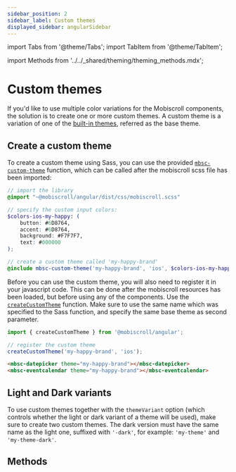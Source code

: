 ```yaml
---
sidebar_position: 2
sidebar_label: Custom themes
displayed_sidebar: angularSidebar
---
```


import Tabs from '@theme/Tabs';
import TabItem from '@theme/TabItem';

import Methods from '../../_shared/theming/theming_methods.mdx';

# Custom themes

If you'd like to use multiple color variations for the Mobiscroll components, the solution is to create one or more custom themes. A custom theme is a variation of one of the [built-in themes](./built-in-themes), referred as the base theme.

## Create a custom theme

To create a custom theme using Sass, you can use the provided [`mbsc-custom-theme`](#method-mbsc-custom-theme) function, which can be called after the mobiscroll scss file has been imported:

```scss
// import the library
@import "~@mobiscroll/angular/dist/css/mobiscroll.scss"

// specify the custom input colors:
$colors-ios-my-happy: (
    button: #6D8764,
    accent: #6D8764,
    background: #F7F7F7,
    text: #000000
);

// create a custom theme called 'my-happy-brand'
@include mbsc-custom-theme('my-happy-brand', 'ios', $colors-ios-my-happy);
```

Before you can use the custom theme, you will also need to register it in your javascript code. This can be done after the mobiscroll resources has been loaded, but before using any of the components. Use the [`createCustomTheme`](#method-createCustomTheme) function. Make sure to use the same name which was specified to the Sass function, and specify the same base theme as second parameter.


<Tabs>
<TabItems value="module" label="app.module.ts">

```js
import { createCustomTheme } from '@mobiscroll/angular';

// register the custom theme
createCustomTheme('my-happy-brand', 'ios');
```

</TabItems>
<TabItems value="html" label="app.component.html">

```html
<mbsc-datepicker theme="my-happy-brand"></mbsc-datepicker>
<mbsc-eventcalendar theme="my-happy-brand"></mbsc-eventcalendar>
```

</TabItems>
</Tabs>



## Light and Dark variants

To use custom themes together with the `themeVariant` option (which controls whether the light or dark variant of a theme will be used), make sure to create two custom themes. The dark version must have the same name as the light one, suffixed with `'-dark'`, for example: `'my-theme'` and `'my-theme-dark'`.

<div className="option-list">

## Methods

<Methods />

</div>
